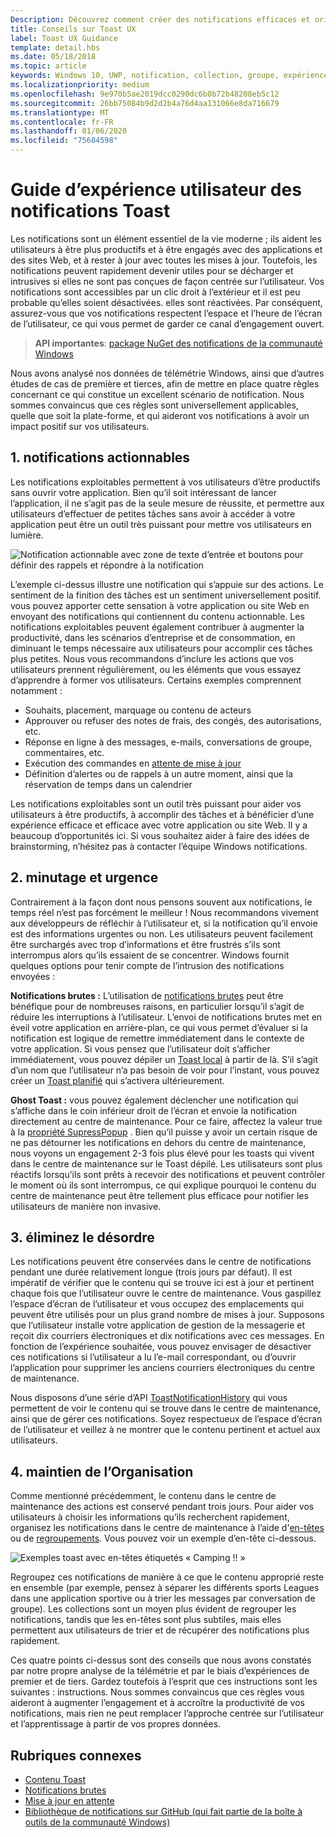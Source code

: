 ```yaml
---
Description: Découvrez comment créer des notifications efficaces et orientées utilisateur qui rendent vos utilisateurs productifs et heureux.
title: Conseils sur Toast UX
label: Toast UX Guidance
template: detail.hbs
ms.date: 05/18/2018
ms.topic: article
keywords: Windows 10, UWP, notification, collection, groupe, expérience utilisateur, conseils, conseils, action, toast, centre de maintenance, notifications non interinterrompues, notifications efficaces, notifications non intrusives, action possible, gérer, organiser
ms.localizationpriority: medium
ms.openlocfilehash: 9e970b5ae2019dcc0290dc6b0b72b48208eb5c12
ms.sourcegitcommit: 26bb75084b9d2d2b4a76d4aa131066e8da716679
ms.translationtype: MT
ms.contentlocale: fr-FR
ms.lasthandoff: 01/06/2020
ms.locfileid: "75684598"
---
```

# <a name="toast-notification-ux-guidance"></a>Guide d’expérience utilisateur des notifications Toast
Les notifications sont un élément essentiel de la vie moderne ; ils aident les utilisateurs à être plus productifs et à être engagés avec des applications et des sites Web, et à rester à jour avec toutes les mises à jour. Toutefois, les notifications peuvent rapidement devenir utiles pour se décharger et intrusives si elles ne sont pas conçues de façon centrée sur l’utilisateur. Vos notifications sont accessibles par un clic droit à l’extérieur et il est peu probable qu’elles soient désactivées. elles sont réactivées.  Par conséquent, assurez-vous que vos notifications respectent l’espace et l’heure de l’écran de l’utilisateur, ce qui vous permet de garder ce canal d’engagement ouvert.

> **API importantes**: [package NuGet des notifications de la communauté Windows](https://www.nuget.org/packages/Microsoft.Toolkit.Uwp.Notifications/)

Nous avons analysé nos données de télémétrie Windows, ainsi que d’autres études de cas de première et tierces, afin de mettre en place quatre règles concernant ce qui constitue un excellent scénario de notification.  Nous sommes convaincus que ces règles sont universellement applicables, quelle que soit la plate-forme, et qui aideront vos notifications à avoir un impact positif sur vos utilisateurs.

## <a name="1-actionable-notifications"></a>1. notifications actionnables
Les notifications exploitables permettent à vos utilisateurs d’être productifs sans ouvrir votre application.  Bien qu’il soit intéressant de lancer l’application, il ne s’agit pas de la seule mesure de réussite, et permettre aux utilisateurs d’effectuer de petites tâches sans avoir à accéder à votre application peut être un outil très puissant pour mettre vos utilisateurs en lumière.

![Notification actionnable avec zone de texte d’entrée et boutons pour définir des rappels et répondre à la notification](images/actionable-notification-example01.png)

L’exemple ci-dessus illustre une notification qui s’appuie sur des actions. Le sentiment de la finition des tâches est un sentiment universellement positif. vous pouvez apporter cette sensation à votre application ou site Web en envoyant des notifications qui contiennent du contenu actionnable. Les notifications exploitables peuvent également contribuer à augmenter la productivité, dans les scénarios d’entreprise et de consommation, en diminuant le temps nécessaire aux utilisateurs pour accomplir ces tâches plus petites. Nous vous recommandons d’inclure les actions que vos utilisateurs prennent régulièrement, ou les éléments que vous essayez d’apprendre à former vos utilisateurs.  Certains exemples comprennent notamment :
* Souhaits, placement, marquage ou contenu de acteurs
* Approuver ou refuser des notes de frais, des congés, des autorisations, etc.
* Réponse en ligne à des messages, e-mails, conversations de groupe, commentaires, etc.
* Exécution des commandes en [attente de mise à jour](toast-pending-update.md)
* Définition d’alertes ou de rappels à un autre moment, ainsi que la réservation de temps dans un calendrier

Les notifications exploitables sont un outil très puissant pour aider vos utilisateurs à être productifs, à accomplir des tâches et à bénéficier d’une expérience efficace et efficace avec votre application ou site Web.  Il y a beaucoup d’opportunités ici. Si vous souhaitez aider à faire des idées de brainstorming, n’hésitez pas à contacter l’équipe Windows notifications.

## <a name="2-timing-and-urgency"></a>2. minutage et urgence
Contrairement à la façon dont nous pensons souvent aux notifications, le temps réel n’est pas forcément le meilleur ! Nous recommandons vivement aux développeurs de réfléchir à l’utilisateur et, si la notification qu’il envoie est des informations urgentes ou non. Les utilisateurs peuvent facilement être surchargés avec trop d’informations et être frustrés s’ils sont interrompus alors qu’ils essaient de se concentrer. Windows fournit quelques options pour tenir compte de l’intrusion des notifications envoyées :

**Notifications brutes :** L’utilisation de [notifications brutes](raw-notification-overview.md) peut être bénéfique pour de nombreuses raisons, en particulier lorsqu’il s’agit de réduire les interruptions à l’utilisateur.  L’envoi de notifications brutes met en éveil votre application en arrière-plan, ce qui vous permet d’évaluer si la notification est logique de remettre immédiatement dans le contexte de votre application. Si vous pensez que l’utilisateur doit s’afficher immédiatement, vous pouvez dépiler un [Toast local](send-local-toast.md) à partir de là.  S’il s’agit d’un nom que l’utilisateur n’a pas besoin de voir pour l’instant, vous pouvez créer un [Toast planifié](https://blogs.msdn.microsoft.com/tiles_and_toasts/2016/09/30/quickstart-sending-an-alarm-in-windows-10/) qui s’activera ultérieurement.


**Ghost Toast :** vous pouvez également déclencher une notification qui s’affiche dans le coin inférieur droit de l’écran et envoie la notification directement au centre de maintenance. Pour ce faire, affectez la valeur true à la [propriété SupressPopup](https://docs.microsoft.com/uwp/api/windows.ui.notifications.toastnotification.suppresspopup) . Bien qu’il puisse y avoir un certain risque de ne pas détourner les notifications en dehors du centre de maintenance, nous voyons un engagement 2-3 fois plus élevé pour les toasts qui vivent dans le centre de maintenance sur le Toast dépilé.  Les utilisateurs sont plus réactifs lorsqu’ils sont prêts à recevoir des notifications et peuvent contrôler le moment où ils sont interrompus, ce qui explique pourquoi le contenu du centre de maintenance peut être tellement plus efficace pour notifier les utilisateurs de manière non invasive.

## <a name="3-clear-out-the-clutter"></a>3. éliminez le désordre
Les notifications peuvent être conservées dans le centre de notifications pendant une durée relativement longue (trois jours par défaut).  Il est impératif de vérifier que le contenu qui se trouve ici est à jour et pertinent chaque fois que l’utilisateur ouvre le centre de maintenance. Vous gaspillez l’espace d’écran de l’utilisateur et vous occupez des emplacements qui peuvent être utilisés pour un plus grand nombre de mises à jour.  Supposons que l’utilisateur installe votre application de gestion de la messagerie et reçoit dix courriers électroniques et dix notifications avec ces messages.  En fonction de l’expérience souhaitée, vous pouvez envisager de désactiver ces notifications si l’utilisateur a lu l’e-mail correspondant, ou d’ouvrir l’application pour supprimer les anciens courriers électroniques du centre de maintenance.

Nous disposons d’une série d’API [ToastNotificationHistory](https://docs.microsoft.com/uwp/api/windows.ui.notifications.toastnotificationhistory) qui vous permettent de voir le contenu qui se trouve dans le centre de maintenance, ainsi que de gérer ces notifications. Soyez respectueux de l’espace d’écran de l’utilisateur et veillez à ne montrer que le contenu pertinent et actuel aux utilisateurs.

## <a name="4-keeping-organized"></a>4. maintien de l’Organisation
Comme mentionné précédemment, le contenu dans le centre de maintenance des actions est conservé pendant trois jours.  Pour aider vos utilisateurs à choisir les informations qu’ils recherchent rapidement, organisez les notifications dans le centre de maintenance à l’aide d'[en-têtes](https://docs.microsoft.com/windows/uwp/design/shell/tiles-and-notifications/toast-headers) ou de [regroupements](https://docs.microsoft.com/uwp/api/windows.ui.notifications.toastcollection). Vous pouvez voir un exemple d’en-tête ci-dessous.

![Exemples toast avec en-têtes étiquetés « Camping !! »](images/toast-headers-action-center.png)

Regroupez ces notifications de manière à ce que le contenu approprié reste en ensemble (par exemple, pensez à séparer les différents sports Leagues dans une application sportive ou à trier les messages par conversation de groupe). Les collections sont un moyen plus évident de regrouper les notifications, tandis que les en-têtes sont plus subtiles, mais elles permettent aux utilisateurs de trier et de récupérer des notifications plus rapidement.



Ces quatre points ci-dessus sont des conseils que nous avons constatés par notre propre analyse de la télémétrie et par le biais d’expériences de premier et de tiers. Gardez toutefois à l’esprit que ces instructions sont les suivantes : instructions.  Nous sommes convaincus que ces règles vous aideront à augmenter l’engagement et à accroître la productivité de vos notifications, mais rien ne peut remplacer l’approche centrée sur l’utilisateur et l’apprentissage à partir de vos propres données.  

## <a name="related-topics"></a>Rubriques connexes

* [Contenu Toast](adaptive-interactive-toasts.md)
* [Notifications brutes](raw-notification-overview.md)
* [Mise à jour en attente](toast-pending-update.md)
* [Bibliothèque de notifications sur GitHub (qui fait partie de la boîte à outils de la communauté Windows)](https://github.com/windows-toolkit/WindowsCommunityToolkit/tree/master/Microsoft.Toolkit.Uwp.Notifications)
